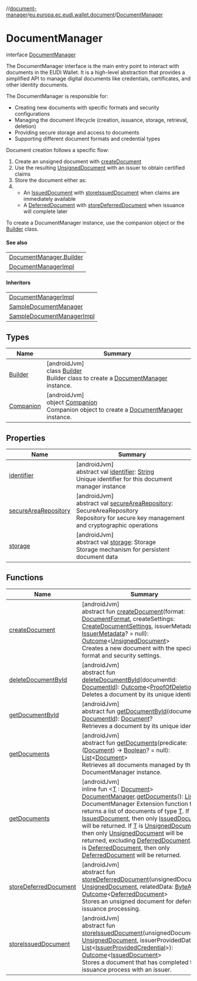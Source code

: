 //[document-manager](../../../index.md)/[eu.europa.ec.eudi.wallet.document](../index.md)/[DocumentManager](index.md)

# DocumentManager

interface [DocumentManager](index.md)

The DocumentManager interface is the main entry point to interact with documents in the EUDI Wallet. It is a high-level abstraction that provides a simplified API to manage digital documents like credentials, certificates, and other identity documents.

The DocumentManager is responsible for:

- 
   Creating new documents with specific formats and security configurations
- 
   Managing the document lifecycle (creation, issuance, storage, retrieval, deletion)
- 
   Providing secure storage and access to documents
- 
   Supporting different document formats and credential types

Document creation follows a specific flow:

1. 
   Create an unsigned document with [createDocument](create-document.md)
2. 
   Use the resulting [UnsignedDocument](../-unsigned-document/index.md) with an issuer to obtain certified claims
3. 
   Store the document either as:
4. - 
      An [IssuedDocument](../-issued-document/index.md) with [storeIssuedDocument](store-issued-document.md) when claims are immediately available
   - 
      A [DeferredDocument](../-deferred-document/index.md) with [storeDeferredDocument](store-deferred-document.md) when issuance will complete later

To create a DocumentManager instance, use the companion object or the [Builder](-builder/index.md) class.

#### See also

| |
|---|
| [DocumentManager.Builder](-builder/index.md) |
| [DocumentManagerImpl](../-document-manager-impl/index.md) | for the default implementation |

#### Inheritors

| |
|---|
| [DocumentManagerImpl](../-document-manager-impl/index.md) |
| [SampleDocumentManager](../../eu.europa.ec.eudi.wallet.document.sample/-sample-document-manager/index.md) |
| [SampleDocumentManagerImpl](../../eu.europa.ec.eudi.wallet.document.sample/-sample-document-manager-impl/index.md) |

## Types

| Name | Summary |
|---|---|
| [Builder](-builder/index.md) | [androidJvm]<br>class [Builder](-builder/index.md)<br>Builder class to create a [DocumentManager](index.md) instance. |
| [Companion](-companion/index.md) | [androidJvm]<br>object [Companion](-companion/index.md)<br>Companion object to create a [DocumentManager](index.md) instance. |

## Properties

| Name                                              | Summary                                                                                                                                                                                                          |
|---------------------------------------------------|------------------------------------------------------------------------------------------------------------------------------------------------------------------------------------------------------------------|
| [identifier](identifier.md)                       | [androidJvm]<br>abstract val [identifier](identifier.md): [String](https://kotlinlang.org/api/latest/jvm/stdlib/kotlin-stdlib/kotlin/-string/index.html)<br>Unique identifier for this document manager instance |
| [secureAreaRepository](secure-area-repository.md) | [androidJvm]<br>abstract val [secureAreaRepository](secure-area-repository.md): SecureAreaRepository<br>Repository for secure key management and cryptographic operations                                        |
| [storage](storage.md)                             | [androidJvm]<br>abstract val [storage](storage.md): Storage<br>Storage mechanism for persistent document data                                                                                                    |

## Functions

| Name                                                | Summary                                                                                                                                                                                                                                                                                                                                                                                                                                                                                                                                                                                                                                                                                                                                                                                                                                                                                                                                                                        |
|-----------------------------------------------------|--------------------------------------------------------------------------------------------------------------------------------------------------------------------------------------------------------------------------------------------------------------------------------------------------------------------------------------------------------------------------------------------------------------------------------------------------------------------------------------------------------------------------------------------------------------------------------------------------------------------------------------------------------------------------------------------------------------------------------------------------------------------------------------------------------------------------------------------------------------------------------------------------------------------------------------------------------------------------------|
| [createDocument](create-document.md)                | [androidJvm]<br>abstract fun [createDocument](create-document.md)(format: [DocumentFormat](../../eu.europa.ec.eudi.wallet.document.format/-document-format/index.md), createSettings: [CreateDocumentSettings](../-create-document-settings/index.md), issuerMetadata: [IssuerMetadata](../../eu.europa.ec.eudi.wallet.document.metadata/-issuer-metadata/index.md)? = null): [Outcome](../-outcome/index.md)&lt;[UnsignedDocument](../-unsigned-document/index.md)&gt;<br>Creates a new document with the specified format and security settings.                                                                                                                                                                                                                                                                                                                                                                                                                             |
| [deleteDocumentById](delete-document-by-id.md)      | [androidJvm]<br>abstract fun [deleteDocumentById](delete-document-by-id.md)(documentId: [DocumentId](../-document-id/index.md)): [Outcome](../-outcome/index.md)&lt;[ProofOfDeletion](../-proof-of-deletion/index.md)?&gt;<br>Deletes a document by its unique identifier.                                                                                                                                                                                                                                                                                                                                                                                                                                                                                                                                                                                                                                                                                                     |
| [getDocumentById](get-document-by-id.md)            | [androidJvm]<br>abstract fun [getDocumentById](get-document-by-id.md)(documentId: [DocumentId](../-document-id/index.md)): [Document](../-document/index.md)?<br>Retrieves a document by its unique identifier.                                                                                                                                                                                                                                                                                                                                                                                                                                                                                                                                                                                                                                                                                                                                                                |
| [getDocuments](get-documents.md)                    | [androidJvm]<br>abstract fun [getDocuments](get-documents.md)(predicate: ([Document](../-document/index.md)) -&gt; [Boolean](https://kotlinlang.org/api/latest/jvm/stdlib/kotlin-stdlib/kotlin/-boolean/index.html)? = null): [List](https://kotlinlang.org/api/latest/jvm/stdlib/kotlin-stdlib/kotlin.collections/-list/index.html)&lt;[Document](../-document/index.md)&gt;<br>Retrieves all documents managed by this DocumentManager instance.                                                                                                                                                                                                                                                                                                                                                                                                                                                                                                                             |
| [getDocuments](../get-documents.md)                 | [androidJvm]<br>inline fun &lt;[T](../get-documents.md) : [Document](../-document/index.md)&gt; [DocumentManager](index.md).[getDocuments](../get-documents.md)(): [List](https://kotlinlang.org/api/latest/jvm/stdlib/kotlin-stdlib/kotlin.collections/-list/index.html)&lt;[T](../get-documents.md)&gt;<br>DocumentManager Extension function that returns a list of documents of type [T](../get-documents.md). If [T](../get-documents.md) is [IssuedDocument](../-issued-document/index.md), then only [IssuedDocument](../-issued-document/index.md) will be returned. If [T](../get-documents.md) is [UnsignedDocument](../-unsigned-document/index.md), then only [UnsignedDocument](../-unsigned-document/index.md) will be returned, excluding [DeferredDocument](../-deferred-document/index.md). If [T](../get-documents.md) is [DeferredDocument](../-deferred-document/index.md), then only [DeferredDocument](../-deferred-document/index.md) will be returned. |
| [storeDeferredDocument](store-deferred-document.md) | [androidJvm]<br>abstract fun [storeDeferredDocument](store-deferred-document.md)(unsignedDocument: [UnsignedDocument](../-unsigned-document/index.md), relatedData: [ByteArray](https://kotlinlang.org/api/latest/jvm/stdlib/kotlin-stdlib/kotlin/-byte-array/index.html)): [Outcome](../-outcome/index.md)&lt;[DeferredDocument](../-deferred-document/index.md)&gt;<br>Stores an unsigned document for deferred issuance processing.                                                                                                                                                                                                                                                                                                                                                                                                                                                                                                                                         |
| [storeIssuedDocument](store-issued-document.md)     | [androidJvm]<br>abstract fun [storeIssuedDocument](store-issued-document.md)(unsignedDocument: [UnsignedDocument](../-unsigned-document/index.md), issuerProvidedData: [List](https://kotlinlang.org/api/latest/jvm/stdlib/kotlin-stdlib/kotlin.collections/-list/index.html)&lt;[IssuerProvidedCredential](../../eu.europa.ec.eudi.wallet.document.credential/-issuer-provided-credential/index.md)&gt;): [Outcome](../-outcome/index.md)&lt;[IssuedDocument](../-issued-document/index.md)&gt;<br>Stores a document that has completed the issuance process with an issuer.                                                                                                                                                                                                                                                                                                                                                                                                  |
